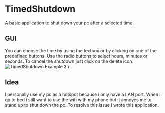 # TimedShutdown
A basic application to shut down your pc after a selected time.
## GUI
You can choose the time by using the textbox or by clicking on one of the predefined buttons. Use the radio buttons to select hours, minutes or seconds. To cancel the shutdown just click on the delete icon.
![TimedShutdown Example 3h](https://github.com/Rhatalin/TimedShutdown/blob/master/docs/images/examples/window-custom-3h.PNG?raw=true)
## Idea
I personally use my pc as a hotspot because i only have a LAN port. When i go to bed i still want to use the wifi with my phone but it annoyes me to stand up to shut down the pc. To resolve this issue i wrote this application.
